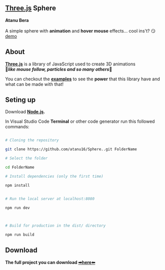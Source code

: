 
## [Three.js](https://threejs.org/) Sphere

 **Atanu Bera** 
<br>
<br>
A simple sphere with **animation** and **hover mouse** effects... cool ins't? 😏<br> [demo](https://sphere-atanu16.vercel.app/)

## About

**[Three.js](https://threejs.org/)** is a library of JavaScript used to create 3D animations <br>🪭***like  mouse follow, particles and so many others***🪭


You can checkout the **[examples](https://threejs.org/examples/#webgl_animation_keyframes)** to see the **power** that this library have and what can be made with that!

## Seting up

Download **[Node.js](https://nodejs.org/en/download/).**

In Visual Studio Code **Terminal** or other code generator run this followed commands:

``` bash

# Cloning the repository

git clone https://github.com/atanu16/Sphere..git FolderName

# Select the folder 

cd FolderName

# Install dependencies (only the first time)

npm install


# Run the local server at localhost:8080

npm run dev

​

# Build for production in the dist/ directory

npm run build

```

## Download 

 **The full project you can download [➡here⬅](https://codeload.github.com/atanu16/Sphere./zip/refs/heads/main)**

 
